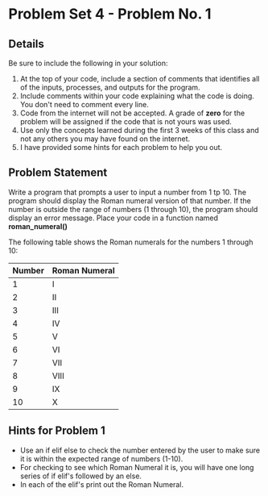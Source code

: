 # Problem Set 4 - Problem No. 1

## Details

Be sure to include the following in your solution:

1. At the top of your code, include a section of comments that identifies all of the inputs, processes, and outputs for the program.
2. Include comments within your code explaining what the code is doing. You don't need to comment every line.
3. Code from the internet will not be accepted. A grade of **zero** for the problem will be assigned if the code that is not yours was used.
4. Use only the concepts learned during the first 3 weeks of this class and not any others you may have found on the internet.
5. I have provided some hints for each problem to help you out.

## Problem Statement

Write a program that prompts a user to input a number from 1 tp 10. The program should display the Roman numeral version of that number. If the number is outside the range of numbers (1 through 10), the program should display an error message. Place your code in a function named **roman_numeral()**

The following table shows the Roman numerals for the numbers 1 through 10:

| Number | Roman Numeral |
| :----- | :------------ |
| 1      | I             |
| 2      | II            |
| 3      | III           |
| 4      | IV            |
| 5      | V             |
| 6      | VI            |
| 7      | VII           |
| 8      | VIII          |
| 9      | IX            |
| 10     | X             |

## Hints for Problem 1

- Use an if elif else to check the number entered by the user to make sure it is within the expected range of numbers (1-10).
- For checking to see which Roman Numeral it is, you will have one long series of if elif's followed by an else.
- In each of the elif's print out the Roman Numeral.

